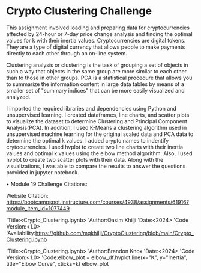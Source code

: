 # Crypto Clustering Challenge

This assignment involved loading and preparing data for cryptocurrencies affected by 24-hour or 7-day price change analysis and finding the optimal values for k with their inertia values. Cryptocurrencies are digital tokens. They are a type of digital currency that allows people to make payments directly to each other through an on-line system. 

Clustering analysis or clustering is the task of grouping a set of objects in such a way that objects in the same group are more similar to each other than to those in other groups. PCA is a statistical procedure that allows you to summarize the information content in large data tables by means of a smaller set of "summary indices" that can be more easily visualized and analyzed.

I imported the required libraries and dependencies using Python and unsupervised learning. I created dataframes, line charts, and scatter plots to visualize the dataset to determine Clustering and Principal Component Analysis(PCA). In addition, I used K-Means a clustering algorithm used in unsupervised machine learning for the original scaled data and PCA data to determine the optimal k values. I added crypto names to indentify crytocurrencies. I used hvplot to create two line charts with their inertia values and optimal k values using the elbow method algorithm. Also, I used hvplot to create two scatter plots with their data. Along with the visualizations, I was able to compare the results to answer the questions provided in jupyter notebook.

• Module 19 Challenge Citations:

Website Citation: https://bootcampspot.instructure.com/courses/4938/assignments/61916?module_item_id=1077449

'Title:<Crypto_Clustering.ipynb> 'Author:Qasim Khilji 'Date:<2024> 'Code Version:<1.0> 'Availability:https://github.com/mqkhilji/CryptoClustering/blob/main/Crypto_Clustering.ipynb

'Title:<Crypto_Clustering.ipynb> 'Author:Brandon Knox 'Date:<2024> 'Code Version:<1.0> 'Code:elbow_plot = elbow_df.hvplot.line(x="K", y="Inertia", title="Elbow Curve", xticks=k)
elbow_plot


